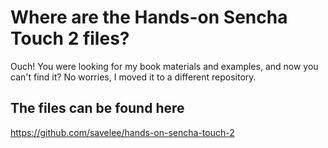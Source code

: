 Where are the Hands-on Sencha Touch 2 files?
=============================================

Ouch! You were looking for my book materials and examples,
and now you can't find it? No worries, I moved it to a different repository.

The files can be found here
----------------------------
https://github.com/savelee/hands-on-sencha-touch-2

